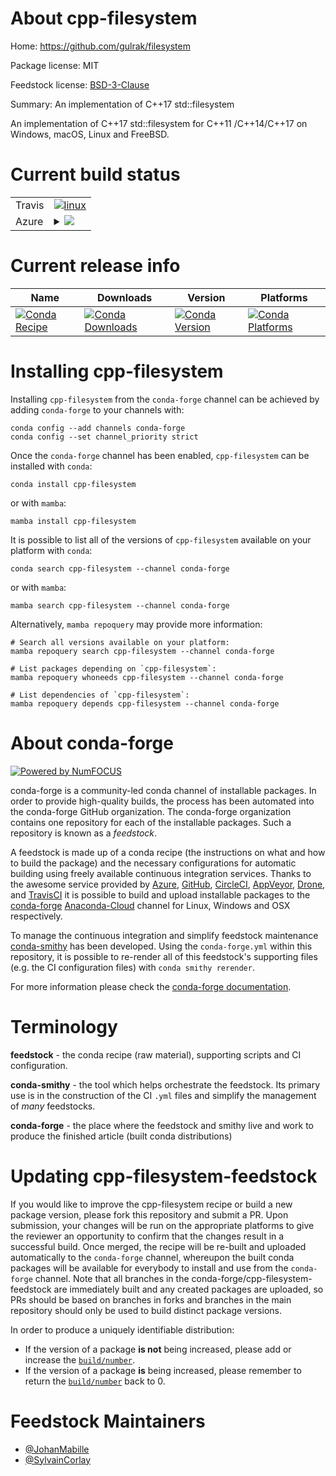 About cpp-filesystem
====================

Home: https://github.com/gulrak/filesystem

Package license: MIT

Feedstock license: [BSD-3-Clause](https://github.com/conda-forge/cpp-filesystem-feedstock/blob/main/LICENSE.txt)

Summary: An implementation of C++17 std::filesystem

An implementation of C++17 std::filesystem for C++11 /C++14/C++17 on Windows, macOS, Linux and FreeBSD.

Current build status
====================


<table><tr>
    <td>Travis</td>
    <td>
      <a href="https://app.travis-ci.com/conda-forge/cpp-filesystem-feedstock">
        <img alt="linux" src="https://img.shields.io/travis/com/conda-forge/cpp-filesystem-feedstock/main.svg?label=Linux">
      </a>
    </td>
  </tr>
    
  <tr>
    <td>Azure</td>
    <td>
      <details>
        <summary>
          <a href="https://dev.azure.com/conda-forge/feedstock-builds/_build/latest?definitionId=10542&branchName=main">
            <img src="https://dev.azure.com/conda-forge/feedstock-builds/_apis/build/status/cpp-filesystem-feedstock?branchName=main">
          </a>
        </summary>
        <table>
          <thead><tr><th>Variant</th><th>Status</th></tr></thead>
          <tbody><tr>
              <td>linux_64</td>
              <td>
                <a href="https://dev.azure.com/conda-forge/feedstock-builds/_build/latest?definitionId=10542&branchName=main">
                  <img src="https://dev.azure.com/conda-forge/feedstock-builds/_apis/build/status/cpp-filesystem-feedstock?branchName=main&jobName=linux&configuration=linux_64_" alt="variant">
                </a>
              </td>
            </tr><tr>
              <td>linux_aarch64</td>
              <td>
                <a href="https://dev.azure.com/conda-forge/feedstock-builds/_build/latest?definitionId=10542&branchName=main">
                  <img src="https://dev.azure.com/conda-forge/feedstock-builds/_apis/build/status/cpp-filesystem-feedstock?branchName=main&jobName=linux&configuration=linux_aarch64_" alt="variant">
                </a>
              </td>
            </tr><tr>
              <td>linux_ppc64le</td>
              <td>
                <a href="https://dev.azure.com/conda-forge/feedstock-builds/_build/latest?definitionId=10542&branchName=main">
                  <img src="https://dev.azure.com/conda-forge/feedstock-builds/_apis/build/status/cpp-filesystem-feedstock?branchName=main&jobName=linux&configuration=linux_ppc64le_" alt="variant">
                </a>
              </td>
            </tr><tr>
              <td>osx_64</td>
              <td>
                <a href="https://dev.azure.com/conda-forge/feedstock-builds/_build/latest?definitionId=10542&branchName=main">
                  <img src="https://dev.azure.com/conda-forge/feedstock-builds/_apis/build/status/cpp-filesystem-feedstock?branchName=main&jobName=osx&configuration=osx_64_" alt="variant">
                </a>
              </td>
            </tr><tr>
              <td>osx_arm64</td>
              <td>
                <a href="https://dev.azure.com/conda-forge/feedstock-builds/_build/latest?definitionId=10542&branchName=main">
                  <img src="https://dev.azure.com/conda-forge/feedstock-builds/_apis/build/status/cpp-filesystem-feedstock?branchName=main&jobName=osx&configuration=osx_arm64_" alt="variant">
                </a>
              </td>
            </tr><tr>
              <td>win_64</td>
              <td>
                <a href="https://dev.azure.com/conda-forge/feedstock-builds/_build/latest?definitionId=10542&branchName=main">
                  <img src="https://dev.azure.com/conda-forge/feedstock-builds/_apis/build/status/cpp-filesystem-feedstock?branchName=main&jobName=win&configuration=win_64_" alt="variant">
                </a>
              </td>
            </tr>
          </tbody>
        </table>
      </details>
    </td>
  </tr>
</table>

Current release info
====================

| Name | Downloads | Version | Platforms |
| --- | --- | --- | --- |
| [![Conda Recipe](https://img.shields.io/badge/recipe-cpp--filesystem-green.svg)](https://anaconda.org/conda-forge/cpp-filesystem) | [![Conda Downloads](https://img.shields.io/conda/dn/conda-forge/cpp-filesystem.svg)](https://anaconda.org/conda-forge/cpp-filesystem) | [![Conda Version](https://img.shields.io/conda/vn/conda-forge/cpp-filesystem.svg)](https://anaconda.org/conda-forge/cpp-filesystem) | [![Conda Platforms](https://img.shields.io/conda/pn/conda-forge/cpp-filesystem.svg)](https://anaconda.org/conda-forge/cpp-filesystem) |

Installing cpp-filesystem
=========================

Installing `cpp-filesystem` from the `conda-forge` channel can be achieved by adding `conda-forge` to your channels with:

```
conda config --add channels conda-forge
conda config --set channel_priority strict
```

Once the `conda-forge` channel has been enabled, `cpp-filesystem` can be installed with `conda`:

```
conda install cpp-filesystem
```

or with `mamba`:

```
mamba install cpp-filesystem
```

It is possible to list all of the versions of `cpp-filesystem` available on your platform with `conda`:

```
conda search cpp-filesystem --channel conda-forge
```

or with `mamba`:

```
mamba search cpp-filesystem --channel conda-forge
```

Alternatively, `mamba repoquery` may provide more information:

```
# Search all versions available on your platform:
mamba repoquery search cpp-filesystem --channel conda-forge

# List packages depending on `cpp-filesystem`:
mamba repoquery whoneeds cpp-filesystem --channel conda-forge

# List dependencies of `cpp-filesystem`:
mamba repoquery depends cpp-filesystem --channel conda-forge
```


About conda-forge
=================

[![Powered by
NumFOCUS](https://img.shields.io/badge/powered%20by-NumFOCUS-orange.svg?style=flat&colorA=E1523D&colorB=007D8A)](https://numfocus.org)

conda-forge is a community-led conda channel of installable packages.
In order to provide high-quality builds, the process has been automated into the
conda-forge GitHub organization. The conda-forge organization contains one repository
for each of the installable packages. Such a repository is known as a *feedstock*.

A feedstock is made up of a conda recipe (the instructions on what and how to build
the package) and the necessary configurations for automatic building using freely
available continuous integration services. Thanks to the awesome service provided by
[Azure](https://azure.microsoft.com/en-us/services/devops/), [GitHub](https://github.com/),
[CircleCI](https://circleci.com/), [AppVeyor](https://www.appveyor.com/),
[Drone](https://cloud.drone.io/welcome), and [TravisCI](https://travis-ci.com/)
it is possible to build and upload installable packages to the
[conda-forge](https://anaconda.org/conda-forge) [Anaconda-Cloud](https://anaconda.org/)
channel for Linux, Windows and OSX respectively.

To manage the continuous integration and simplify feedstock maintenance
[conda-smithy](https://github.com/conda-forge/conda-smithy) has been developed.
Using the ``conda-forge.yml`` within this repository, it is possible to re-render all of
this feedstock's supporting files (e.g. the CI configuration files) with ``conda smithy rerender``.

For more information please check the [conda-forge documentation](https://conda-forge.org/docs/).

Terminology
===========

**feedstock** - the conda recipe (raw material), supporting scripts and CI configuration.

**conda-smithy** - the tool which helps orchestrate the feedstock.
                   Its primary use is in the construction of the CI ``.yml`` files
                   and simplify the management of *many* feedstocks.

**conda-forge** - the place where the feedstock and smithy live and work to
                  produce the finished article (built conda distributions)


Updating cpp-filesystem-feedstock
=================================

If you would like to improve the cpp-filesystem recipe or build a new
package version, please fork this repository and submit a PR. Upon submission,
your changes will be run on the appropriate platforms to give the reviewer an
opportunity to confirm that the changes result in a successful build. Once
merged, the recipe will be re-built and uploaded automatically to the
`conda-forge` channel, whereupon the built conda packages will be available for
everybody to install and use from the `conda-forge` channel.
Note that all branches in the conda-forge/cpp-filesystem-feedstock are
immediately built and any created packages are uploaded, so PRs should be based
on branches in forks and branches in the main repository should only be used to
build distinct package versions.

In order to produce a uniquely identifiable distribution:
 * If the version of a package **is not** being increased, please add or increase
   the [``build/number``](https://docs.conda.io/projects/conda-build/en/latest/resources/define-metadata.html#build-number-and-string).
 * If the version of a package **is** being increased, please remember to return
   the [``build/number``](https://docs.conda.io/projects/conda-build/en/latest/resources/define-metadata.html#build-number-and-string)
   back to 0.

Feedstock Maintainers
=====================

* [@JohanMabille](https://github.com/JohanMabille/)
* [@SylvainCorlay](https://github.com/SylvainCorlay/)

